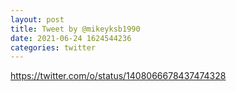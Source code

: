 ```yaml
--- 
layout: post 
title: Tweet by @mikeyksb1990 
date: 2021-06-24 1624544236 
categories: twitter 
--- 
```

https://twitter.com/o/status/1408066678437474328